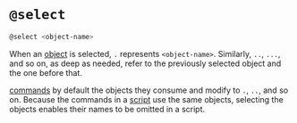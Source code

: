 # `@select`

```bash
@select <object-name>
```

When an [object](../objects.md) is selected, `.` represents `<object-name>`. Similarly, `..`, `...`, and so on, as deep as needed, refer to the previously selected object and the one before that.

[commands](./commands.md) by default the objects they consume and modify to `.`, `..`, and so on. Because the commands in a [script](./scripts.md) use the same objects, selecting the objects enables their names to be omitted in a script.

